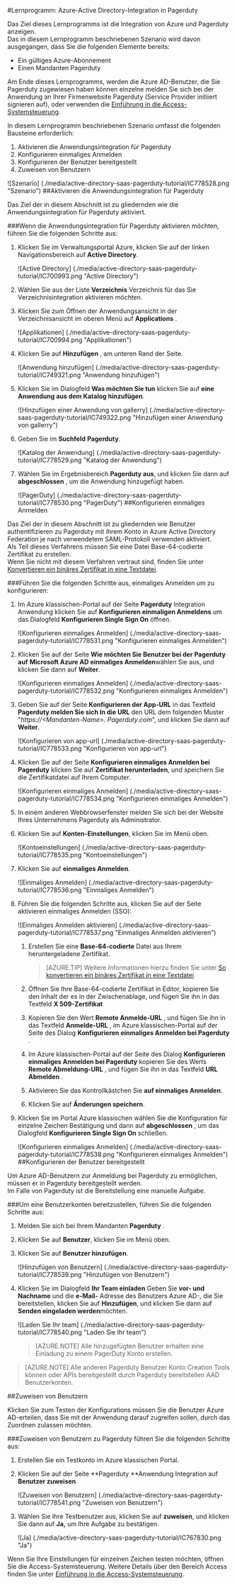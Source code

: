 <properties 
    pageTitle="Lernprogramm: Azure-Active Directory-Integration in Pagerduty | Microsoft Azure" 
    description="Informationen Sie zur Verwendung von Pagerduty mit Azure Active Directory einmaliges Anmelden, automatisierte Bereitstellung und mehr aktivieren!" 
    services="active-directory" 
    authors="jeevansd"  
    documentationCenter="na" 
    manager="femila"/>
<tags 
    ms.service="active-directory" 
    ms.devlang="na" 
    ms.topic="article" 
    ms.tgt_pltfrm="na" 
    ms.workload="identity" 
    ms.date="09/29/2016" 
    ms.author="jeedes" />

#<a name="tutorial-azure-active-directory-integration-with-pagerduty"></a>Lernprogramm: Azure-Active Directory-Integration in Pagerduty
  
Das Ziel dieses Lernprogramms ist die Integration von Azure und Pagerduty anzeigen.  
Das in diesem Lernprogramm beschriebenen Szenario wird davon ausgegangen, dass Sie die folgenden Elemente bereits:

-   Ein gültiges Azure-Abonnement
-   Einen Mandanten Pagerduty
  
Am Ende dieses Lernprogramms, werden die Azure AD-Benutzer, die Sie Pagerduty zugewiesen haben können einzelne melden Sie sich bei der Anwendung an Ihrer Firmenwebsite Pagerduty (Service Provider initiiert signieren auf), oder verwenden die [Einführung in die Access-Systemsteuerung](active-directory-saas-access-panel-introduction.md).
  
In diesem Lernprogramm beschriebenen Szenario umfasst die folgenden Bausteine erforderlich:

1.  Aktivieren die Anwendungsintegration für Pagerduty
2.  Konfigurieren einmaliges Anmelden
3.  Konfigurieren der Benutzer bereitgestellt
4.  Zuweisen von Benutzern

![Szenario] (./media/active-directory-saas-pagerduty-tutorial/IC778528.png "Szenario")
##<a name="enabling-the-application-integration-for-pagerduty"></a>Aktivieren die Anwendungsintegration für Pagerduty
  
Das Ziel der in diesem Abschnitt ist zu gliedernden wie die Anwendungsintegration für Pagerduty aktiviert.

###<a name="to-enable-the-application-integration-for-pagerduty-perform-the-following-steps"></a>Wenn die Anwendungsintegration für Pagerduty aktivieren möchten, führen Sie die folgenden Schritte aus:

1.  Klicken Sie im Verwaltungsportal Azure, klicken Sie auf der linken Navigationsbereich auf **Active Directory**.

    ![Active Directory] (./media/active-directory-saas-pagerduty-tutorial/IC700993.png "Active Directory")

2.  Wählen Sie aus der Liste **Verzeichnis** Verzeichnis für das Sie Verzeichnisintegration aktivieren möchten.

3.  Klicken Sie zum Öffnen der Anwendungsansicht in der Verzeichnisansicht im oberen Menü auf **Applications** .

    ![Applikationen] (./media/active-directory-saas-pagerduty-tutorial/IC700994.png "Applikationen")

4.  Klicken Sie auf **Hinzufügen** , am unteren Rand der Seite.

    ![Anwendung hinzufügen] (./media/active-directory-saas-pagerduty-tutorial/IC749321.png "Anwendung hinzufügen")

5.  Klicken Sie im Dialogfeld **Was möchten Sie tun** klicken Sie auf **eine Anwendung aus dem Katalog hinzufügen**.

    ![Hinzufügen einer Anwendung von gallerry] (./media/active-directory-saas-pagerduty-tutorial/IC749322.png "Hinzufügen einer Anwendung von gallerry")

6.  Geben Sie im **Suchfeld** **Pagerduty**.

    ![Katalog der Anwendung] (./media/active-directory-saas-pagerduty-tutorial/IC778529.png "Katalog der Anwendung")

7.  Wählen Sie im Ergebnisbereich **Pagerduty aus**, und klicken Sie dann auf **abgeschlossen** , um die Anwendung hinzugefügt haben.

    ![PagerDuty] (./media/active-directory-saas-pagerduty-tutorial/IC778530.png "PagerDuty")
##<a name="configuring-single-sign-on"></a>Konfigurieren einmaliges Anmelden
  
Das Ziel der in diesem Abschnitt ist zu gliedernden wie Benutzer authentifizieren zu Pagerduty mit ihrem Konto in Azure Active Directory Federation je nach verwendetem SAML-Protokoll verwenden aktiviert.  
Als Teil dieses Verfahrens müssen Sie eine Datei Base-64-codierte Zertifikat zu erstellen.  
Wenn Sie nicht mit diesem Verfahren vertraut sind, finden Sie unter [Konvertieren ein binäres Zertifikat in eine Textdatei](http://youtu.be/PlgrzUZ-Y1o).

###<a name="to-configure-single-sign-on-perform-the-following-steps"></a>Führen Sie die folgenden Schritte aus, einmaliges Anmelden um zu konfigurieren:

1.  Im Azure klassischen-Portal auf der Seite **Pagerduty** Integration Anwendung klicken Sie auf **Konfigurieren einmaligen Anmeldens** um das Dialogfeld **Konfigurieren Single Sign On** öffnen.

    ![Konfigurieren einmaliges Anmelden] (./media/active-directory-saas-pagerduty-tutorial/IC778531.png "Konfigurieren einmaliges Anmelden")

2.  Klicken Sie auf der Seite **Wie möchten Sie Benutzer bei der Pagerduty auf** **Microsoft Azure AD einmaliges Anmelden**wählen Sie aus, und klicken Sie dann auf **Weiter**.

    ![Konfigurieren einmaliges Anmelden] (./media/active-directory-saas-pagerduty-tutorial/IC778532.png "Konfigurieren einmaliges Anmelden")

3.  Geben Sie auf der Seite **Konfigurieren der App-URL** in das Textfeld **Pagerduty melden Sie sich In die URL** den URL dem folgenden Muster "*https://\<Mandanten-Name\>. Pagerduty.com*", und klicken Sie dann auf **Weiter**.

    ![Konfigurieren von app-url] (./media/active-directory-saas-pagerduty-tutorial/IC778533.png "Konfigurieren von app-url")

4.  Klicken Sie auf der Seite **Konfigurieren einmaliges Anmelden bei Pagerduty** klicken Sie auf **Zertifikat herunterladen**, und speichern Sie die Zertifikatdatei auf Ihrem Computer.

    ![Konfigurieren einmaliges Anmelden] (./media/active-directory-saas-pagerduty-tutorial/IC778534.png "Konfigurieren einmaliges Anmelden")

5.  In einem anderen Webbrowserfenster melden Sie sich bei der Website Ihres Unternehmens Pagerduty als Administrator.

6.  Klicken Sie auf **Konten-Einstellungen**, klicken Sie im Menü oben.

    ![Kontoeinstellungen] (./media/active-directory-saas-pagerduty-tutorial/IC778535.png "Kontoeinstellungen")

7.  Klicken Sie auf **einmaliges Anmelden**.

    ![Einmaliges Anmelden] (./media/active-directory-saas-pagerduty-tutorial/IC778536.png "Einmaliges Anmelden")

8.  Führen Sie die folgenden Schritte aus, klicken Sie auf der Seite aktivieren einmaliges Anmelden (SSO):

    ![Einmaliges Anmelden aktivieren] (./media/active-directory-saas-pagerduty-tutorial/IC778537.png "Einmaliges Anmelden aktivieren")

    1.  Erstellen Sie eine **Base-64-codierte** Datei aus Ihrem heruntergeladene Zertifikat.  

        >[AZURE.TIP] Weitere Informationen hierzu finden Sie unter [So konvertieren ein binäres Zertifikat in eine Textdatei](http://youtu.be/PlgrzUZ-Y1o)

    2.  Öffnen Sie Ihre Base-64-codierte Zertifikat in Editor, kopieren Sie den Inhalt der es in der Zwischenablage, und fügen Sie ihn in das Textfeld **X 509-Zertifikat**
    3.  Kopieren Sie den Wert **Remote Anmelde-URL** , und fügen Sie ihn in das Textfeld **Anmelde-URL** , im Azure klassischen-Portal auf der Seite des Dialog **Konfigurieren einmaliges Anmelden bei Pagerduty** .
    4.  Im Azure klassischen-Portal auf der Seite des Dialog **Konfigurieren einmaliges Anmelden bei Pagerduty** kopieren Sie des Werts **Remote Abmeldung-URL** , und fügen Sie ihn in das Textfeld **URL Abmelden** .
    5.  Aktivieren Sie das Kontrollkästchen Sie **auf einmaliges Anmelden**.
    6.  Klicken Sie auf **Änderungen speichern**.

9.  Klicken Sie im Portal Azure klassischen wählen Sie die Konfiguration für einzelne Zeichen Bestätigung und dann auf **abgeschlossen** , um das Dialogfeld **Konfigurieren Single Sign On** schließen.

    ![Konfigurieren einmaliges Anmelden] (./media/active-directory-saas-pagerduty-tutorial/IC778538.png "Konfigurieren einmaliges Anmelden")
##<a name="configuring-user-provisioning"></a>Konfigurieren der Benutzer bereitgestellt
  
Um Azure AD-Benutzern zur Anmeldung bei Pagerduty zu ermöglichen, müssen er in Pagerduty bereitgestellt werden.  
Im Falle von Pagerduty ist die Bereitstellung eine manuelle Aufgabe.

###<a name="to-provision-a-user-accounts-perform-the-following-steps"></a>Um eine Benutzerkonten bereitzustellen, führen Sie die folgenden Schritte aus:

1.  Melden Sie sich bei Ihrem Mandanten **Pagerduty** .

2.  Klicken Sie auf **Benutzer**, klicken Sie im Menü oben.

3.  Klicken Sie auf **Benutzer hinzufügen**.

    ![Hinzufügen von Benutzern] (./media/active-directory-saas-pagerduty-tutorial/IC778539.png "Hinzufügen von Benutzern")

4.  Klicken Sie im Dialogfeld **Ihr Team einladen** Geben Sie **vor- und Nachname** und die **e-Mail-** Adresse des Benutzers Azure AD-, die Sie bereitstellen, klicken Sie auf **Hinzufügen**, und klicken Sie dann auf **Senden eingeladen werden**möchten.

    ![Laden Sie Ihr team] (./media/active-directory-saas-pagerduty-tutorial/IC778540.png "Laden Sie Ihr team")

    >[AZURE.NOTE] Alle hinzugefügten Benutzer erhalten eine Einladung zu einem PagerDuty Konto erstellen.

>[AZURE.NOTE] Alle anderen Pagerduty Benutzer Konto Creation Tools können oder APIs bereitgestellt durch Pagerduty bereitstellen AAD Benutzerkonten.

##<a name="assigning-users"></a>Zuweisen von Benutzern
  
Klicken Sie zum Testen der Konfigurations müssen Sie die Benutzer Azure AD-erteilen, dass Sie mit der Anwendung darauf zugreifen sollen, durch das Zuordnen zulassen möchten.

###<a name="to-assign-users-to-pagerduty-perform-the-following-steps"></a>Zuweisen von Benutzern zu Pagerduty führen Sie die folgenden Schritte aus:

1.  Erstellen Sie ein Testkonto im Azure klassischen Portal.

2.  Klicken Sie auf der Seite **Pagerduty **Anwendung Integration auf **Benutzer zuweisen**.

    ![Zuweisen von Benutzern] (./media/active-directory-saas-pagerduty-tutorial/IC778541.png "Zuweisen von Benutzern")

3.  Wählen Sie Ihre Testbenutzer aus, klicken Sie auf **zuweisen**, und klicken Sie dann auf **Ja,** um Ihre Aufgabe zu bestätigen.

    ![Ja] (./media/active-directory-saas-pagerduty-tutorial/IC767830.png "Ja")
  
Wenn Sie Ihre Einstellungen für einzelnen Zeichen testen möchten, öffnen Sie die Access-Systemsteuerung. Weitere Details über den Bereich Access finden Sie unter [Einführung in die Access-Systemsteuerung](active-directory-saas-access-panel-introduction.md).